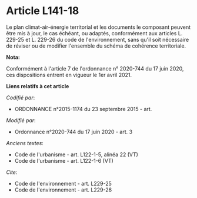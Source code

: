 # Article L141-18

Le plan climat-air-énergie territorial et les documents le composant peuvent être mis à jour, le cas échéant, ou adaptés,
conformément aux articles L. 229-25 et L. 229-26 du code de l'environnement, sans qu'il soit nécessaire de réviser ou de
modifier l'ensemble du schéma de cohérence territoriale.

**Nota:**

Conformément à l'article 7 de l'ordonnance n° 2020-744 du 17 juin 2020, ces dispositions entrent en vigueur le 1er avril
2021.

**Liens relatifs à cet article**

_Codifié par_:

  - ORDONNANCE n°2015-1174 du 23 septembre 2015 - art.

_Modifié par_:

  - Ordonnance n°2020-744 du 17 juin 2020 - art. 3

_Anciens textes_:

  - Code de l'urbanisme - art. L122-1-5, alinéa 22 (VT)
  - Code de l'urbanisme - art. L122-1-6 (VT)

_Cite_:

  - Code de l'environnement - art. L229-25
  - Code de l'environnement - art. L229-26
